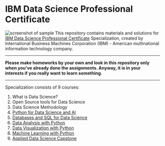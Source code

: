 # IBM Data Science Professional Certificate
![screenshot of sample](https://i.ytimg.com/vi/zgz1B_ozzlA/maxresdefault.jpg)
This repository contains materials and solutions for [IBM Data Science Professional Certificate](https://www.coursera.org/professional-certificates/ibm-data-science) Specialization, created by International Business Machines Corporation (IBM) - American multinational information technology company.
*** 
**Please make homeworks by your own and look in this repository only when you've already done the assignments. Anyway, it is in your interests if you really want to learn something**.
*** 
Specialization consists of 9 courses:
1. What is Data Science?
2. Open Source tools for Data Science
3. Data Science Methodology
4. [Python for Data Science and AI](https://github.com/MLunov/IBM-Data-Science-Professional-Certificate/tree/master/4-9%20Python%20for%20Data%20Science%20and%20AI)
5. [Databases and SQL for Data Science](https://github.com/MLunov/IBM-Data-Science-Professional-Certificate/tree/master/5-9%20Databases%20and%20SQL%20for%20Data%20Science)
6. [Data Analysis with Python](https://github.com/MLunov/IBM-Data-Science-Professional-Certificate/tree/master/6-9%20Data%20Analysis%20with%20Python)
7. [Data Visualization with Python](https://github.com/MLunov/IBM-Data-Science-Professional-Certificate/tree/master/7-9%20Data%20Visualization%20with%20Python)
8. [Machine Learning with Python](https://github.com/MLunov/IBM-Data-Science-Professional-Certificate/tree/master/8-9%20Machine%20Learning%20with%20Python)
9. [Applied Data Science Capstone](https://github.com/MLunov/IBM-Data-Science-Professional-Certificate/tree/master/9-9%20Applied%20Data%20Science%20Capstone)

